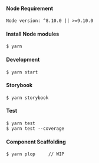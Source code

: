 #### Node Requirement
    Node version: ^8.10.0 || >=9.10.0

#### Install Node modules
    $ yarn
    
#### Development 
    $ yarn start

#### Storybook
    $ yarn storybook

#### Test
    $ yarn test
    $ yarn test --coverage
    
#### Component Scaffolding
    $ yarn plop     // WIP